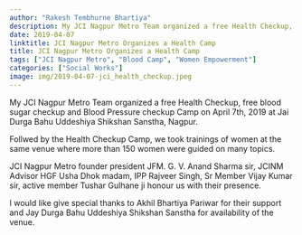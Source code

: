 ```yaml
---
author: "Rakesh Tembhurne Bhartiya"
description: My JCI Nagpur Metro Team organized a free Health Checkup, free blood sugar checkup and Blood Pressure checkup Camp on April 7th, 2019 at Jai Durga Bahu Uddeshiya Shikshan Sanstha, Nagpur.
date: 2019-04-07
linktitle: JCI Nagpur Metro Organizes a Health Camp
title: JCI Nagpur Metro Organizes a Health Camp
tags: ["JCI Nagpur Metro", "Blood Camp", "Women Empowerment"]
categories: ["Social Works"]
image: img/2019-04-07-jci_health_checkup.jpeg
---
```


My JCI Nagpur Metro Team organized a free Health Checkup, free blood sugar checkup and Blood Pressure checkup Camp on April 7th, 2019 at Jai Durga Bahu Uddeshiya Shikshan Sanstha, Nagpur. 

Follwed by the Health Checkup Camp, we took trainings of women at the same venue where more than 150 women were guided on many topics. 

JCI Nagpur Metro founder president JFM. G. V. Anand Sharma sir, JCINM Advisor HGF Usha Dhok madam, IPP Rajveer Singh, Sr Member Vijay Kumar sir, active member Tushar Gulhane ji honour us with their presence.

I would like give special thanks to Akhil Bhartiya Pariwar for their support and Jay Durga Bahu Uddeshiya Shikshan Sanstha for availability of the venue.